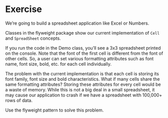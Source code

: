 # Exercise

We’re going to build a spreadsheet application like Excel or Numbers.

Classes in the flyweight package show our current implementation of `Cell` and `SpreadSheet` concepts.

If you run the code in the Demo class, you’ll see a 3x3 spreadsheet printed on the console. Note that the font of the 
first cell is different from the font of other cells. So, a user can set various formatting attributes such as font 
name, font size, bold, etc. for each cell individually.

The problem with the current implementation is that each cell is storing its font family, font size and bold 
characteristics. What if many cells share the same formatting attributes? Storing these attributes for every cell 
would be a waste of memory. While this is not a big deal in a small spreadsheet, it may cause our application to 
crash if we have a spreadsheet with 100,000+ rows of data.

Use the flyweight pattern to solve this problem.